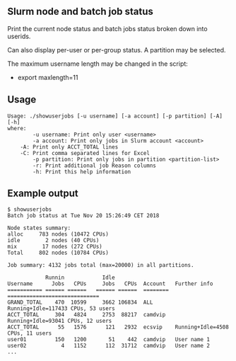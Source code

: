 Slurm node and batch job status
-------------------------------

Print the current node status and batch jobs status broken down into userids.

Can also display per-user or per-group status.  A partition may be selected.

The maximum username length may be changed in the script:
* export maxlength=11

Usage
-----

```
Usage: ./showuserjobs [-u username] [-a account] [-p partition] [-A] [-h]
where:
        -u username: Print only user <username>
        -a account: Print only jobs in Slurm account <account>
	-A: Print only ACCT_TOTAL lines
	-C: Print comma separated lines for Excel
        -p partition: Print only jobs in partition <partition-list>
        -r: Print additional job Reason columns
        -h: Print this help information
```

Example output
--------------

```
$ showuserjobs 
Batch job status at Tue Nov 20 15:26:49 CET 2018
 
Node states summary:
alloc     783 nodes (10472 CPUs)
idle        2 nodes (40 CPUs)
mix        17 nodes (272 CPUs)
Total     802 nodes (10784 CPUs)

Job summary: 4132 jobs total (max=20000) in all partitions.
 
            Runnin            Idle                   
Username      Jobs   CPUs     Jobs   CPUs  Account   Further info
=========== ====== ======   ====== ======  ========  =============================
GRAND_TOTAL    470  10599     3662 106834  ALL       Running+Idle=117433 CPUs, 53 users
ACCT_TOTAL     304   4824     2753  88217  camdvip   Running+Idle=93041 CPUs, 12 users
ACCT_TOTAL      55   1576      121   2932  ecsvip    Running+Idle=4508 CPUs, 11 users
user01         150   1200       51    442  camdvip   User name 1
user02           4   1152      112  31712  camdvip   User name 2
...
```

